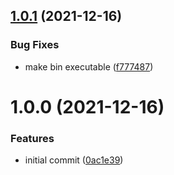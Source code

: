 ## [1.0.1](https://github.com/panels-land/scripts/compare/v1.0.0...v1.0.1) (2021-12-16)


### Bug Fixes

* make bin executable ([f777487](https://github.com/panels-land/scripts/commit/f777487905ddf9635938754e1bf759a1fdc156a6))

# 1.0.0 (2021-12-16)


### Features

* initial commit ([0ac1e39](https://github.com/panels-land/scripts/commit/0ac1e397970cf4a539e8759e49d9daa676f4dbea))
